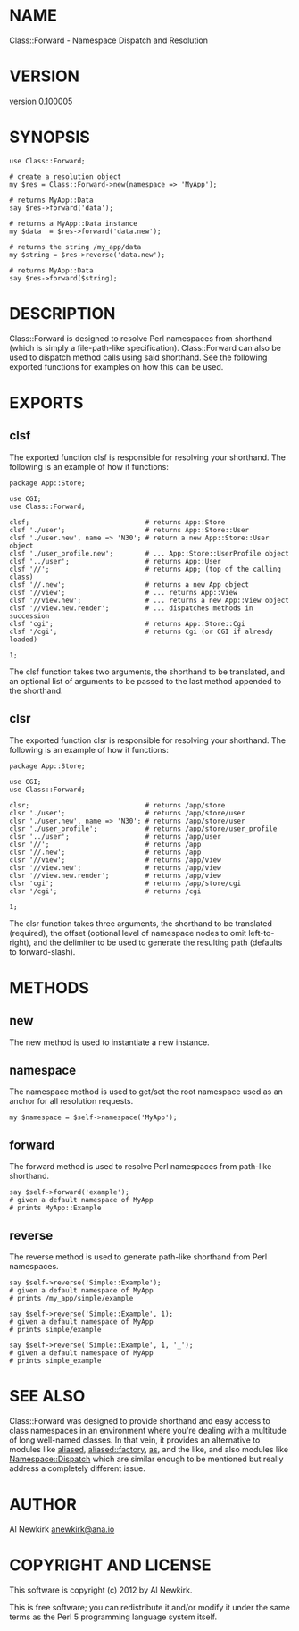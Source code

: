 # NAME

Class::Forward - Namespace Dispatch and Resolution

# VERSION

version 0.100005

# SYNOPSIS

    use Class::Forward;

    # create a resolution object
    my $res = Class::Forward->new(namespace => 'MyApp');

    # returns MyApp::Data
    say $res->forward('data');

    # returns a MyApp::Data instance
    my $data  = $res->forward('data.new');

    # returns the string /my_app/data
    my $string = $res->reverse('data.new');

    # returns MyApp::Data
    say $res->forward($string);

# DESCRIPTION

Class::Forward is designed to resolve Perl namespaces from shorthand (which is
simply a file-path-like specification). Class::Forward can also be used to
dispatch method calls using said shorthand. See the following exported
functions for examples on how this can be used.

# EXPORTS

## clsf

The exported function clsf is responsible for resolving your shorthand. The
following is an example of how it functions:

    package App::Store;

    use CGI;
    use Class::Forward;

    clsf;                             # returns App::Store
    clsf './user';                    # returns App::Store::User
    clsf './user.new', name => 'N30'; # return a new App::Store::User object
    clsf './user_profile.new';        # ... App::Store::UserProfile object
    clsf '../user';                   # returns App::User
    clsf '//';                        # returns App; (top of the calling class)
    clsf '//.new';                    # returns a new App object
    clsf '//view';                    # ... returns App::View
    clsf '//view.new';                # ... returns a new App::View object
    clsf '//view.new.render';         # ... dispatches methods in succession
    clsf 'cgi';                       # returns App::Store::Cgi
    clsf '/cgi';                      # returns Cgi (or CGI if already loaded)

    1;

The clsf function takes two arguments, the shorthand to be translated, and an
optional list of arguments to be passed to the last method appended to the
shorthand.

## clsr

The exported function clsr is responsible for resolving your shorthand. The
following is an example of how it functions:

    package App::Store;

    use CGI;
    use Class::Forward;

    clsr;                             # returns /app/store
    clsr './user';                    # returns /app/store/user
    clsr './user.new', name => 'N30'; # returns /app/store/user
    clsr './user_profile';            # returns /app/store/user_profile
    clsr '../user';                   # returns /app/user
    clsr '//';                        # returns /app
    clsr '//.new';                    # returns /app
    clsr '//view';                    # returns /app/view
    clsr '//view.new';                # returns /app/view
    clsr '//view.new.render';         # returns /app/view
    clsr 'cgi';                       # returns /app/store/cgi
    clsr '/cgi';                      # returns /cgi

    1;

The clsr function takes three arguments, the shorthand to be translated
(required), the offset (optional level of namespace nodes to omit
left-to-right), and the delimiter to be used to generate the resulting path
(defaults to forward-slash).

# METHODS

## new

The new method is used to instantiate a new instance.

## namespace

The namespace method is used to get/set the root namespace used as an anchor for
all resolution requests.

    my $namespace = $self->namespace('MyApp');

## forward

The forward method is used to resolve Perl namespaces from path-like shorthand.

    say $self->forward('example');
    # given a default namespace of MyApp
    # prints MyApp::Example

## reverse

The reverse method is used to generate path-like shorthand from Perl namespaces.

    say $self->reverse('Simple::Example');
    # given a default namespace of MyApp
    # prints /my_app/simple/example

    say $self->reverse('Simple::Example', 1);
    # given a default namespace of MyApp
    # prints simple/example

    say $self->reverse('Simple::Example', 1, '_');
    # given a default namespace of MyApp
    # prints simple_example

# SEE ALSO

Class::Forward was designed to provide shorthand and easy access to class
namespaces in an environment where you're dealing with a multitude of long
well-named classes. In that vein, it provides an alternative to modules like
[aliased](http://search.cpan.org/perldoc?aliased), [aliased::factory](http://search.cpan.org/perldoc?aliased::factory), [as](http://search.cpan.org/perldoc?as), and the like, and also modules like
[Namespace::Dispatch](http://search.cpan.org/perldoc?Namespace::Dispatch) which are similar enough to be mentioned but really
address a completely different issue.

# AUTHOR

Al Newkirk <anewkirk@ana.io>

# COPYRIGHT AND LICENSE

This software is copyright (c) 2012 by Al Newkirk.

This is free software; you can redistribute it and/or modify it under
the same terms as the Perl 5 programming language system itself.
